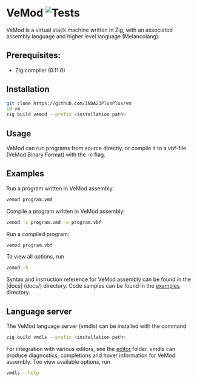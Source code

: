 # VeMod ![Tests](https://github.com/INDA23PlusPLus/vm/actions/workflows/zig.yml/badge.svg?event=push)
VeMod is a virtual stack machine written in Zig, with an associated assembly language and higher level
language (Melancolang).

## Prerequisites:
* Zig compiler (0.11.0)

## Installation
```bash
git clone https://github.com/INDA23PlusPlus/vm
cd vm
zig build vemod --prefix <installation path>
```

## Usage
VeMod can run programs from source directly, or compile it to a vbf-file (VeMod
Binary Format) with the -c flag. 

## Examples
Run a program written in VeMod assembly:
```bash
vemod program.vmd
```

Compile a program written in VeMod assembly:
```bash
vemod -c program.vmd -o program.vbf
```

Run a compiled program:
```bash
vemod program.vbf
```

To view all options, run
```bash
vemod -h
```

Syntax and instruction reference for VeMod assembly can be found in the [docs]
(docs/) directory. Code samples can be found in the [examples](examples/)
directory.

## Language server
The VeMod language server (vmdls) can be installed with the command
```bash
zig build vmdls --prefix <installation path>
```

For integration with various editors, see the [editor](editor/) folder.
vmdls can produce diagnostics, completions and hover information
for VeMod assembly. Too view available options, run
```bash
vmdls --help
```
